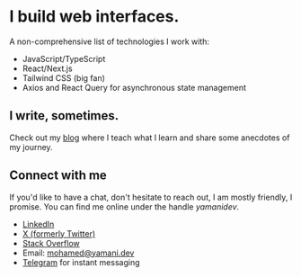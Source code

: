 # I build web interfaces.
A non-comprehensive list of technologies I work with:
- JavaScript/TypeScript
- React/Next.js
- Tailwind CSS (big fan)
- Axios and React Query for asynchronous state management

## I write, sometimes.
Check out my [blog](https://mohamedyamani.com/blog/) where I teach what I learn and share some anecdotes of my journey.

## Connect with me
If you'd like to have a chat, don't hesitate to reach out, I am mostly friendly, I promise. You can find me online under the handle _yamanidev_.
- [LinkedIn](https://www.linkedin.com/in/yamanidev/)
- [X (formerly Twitter)](https://twitter.com/yamanidev)
- [Stack Overflow](https://stackoverflow.com/users/14034906/yamanidev)
- Email: mohamed@yamani.dev
- [Telegram](https://t.me/yamanidev) for instant messaging
